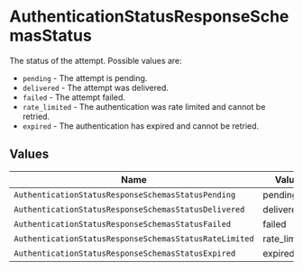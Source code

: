 # AuthenticationStatusResponseSchemasStatus

The status of the attempt. Possible values are:
  * `pending` - The attempt is pending.
  * `delivered` - The attempt was delivered.
  * `failed` - The attempt failed.
  * `rate_limited` - The authentication was rate limited and cannot be retried.
  * `expired` - The authentication has expired and cannot be retried.



## Values

| Name                                                   | Value                                                  |
| ------------------------------------------------------ | ------------------------------------------------------ |
| `AuthenticationStatusResponseSchemasStatusPending`     | pending                                                |
| `AuthenticationStatusResponseSchemasStatusDelivered`   | delivered                                              |
| `AuthenticationStatusResponseSchemasStatusFailed`      | failed                                                 |
| `AuthenticationStatusResponseSchemasStatusRateLimited` | rate_limited                                           |
| `AuthenticationStatusResponseSchemasStatusExpired`     | expired                                                |